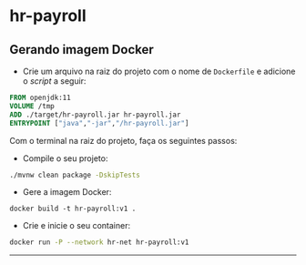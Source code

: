 # hr-payroll

## Gerando imagem Docker

- Crie um arquivo na raiz do projeto com o nome de `Dockerfile` e adicione o _script_ a seguir:
``` Dockerfile
FROM openjdk:11
VOLUME /tmp
ADD ./target/hr-payroll.jar hr-payroll.jar
ENTRYPOINT ["java","-jar","/hr-payroll.jar"]
```

Com o terminal na raiz do projeto, faça os seguintes passos:

- Compile o seu projeto:
``` bash
./mvnw clean package -DskipTests
```

- Gere a imagem Docker:
```
docker build -t hr-payroll:v1 .
```

- Crie e inicie o seu container:
``` bash
docker run -P --network hr-net hr-payroll:v1
```

---
